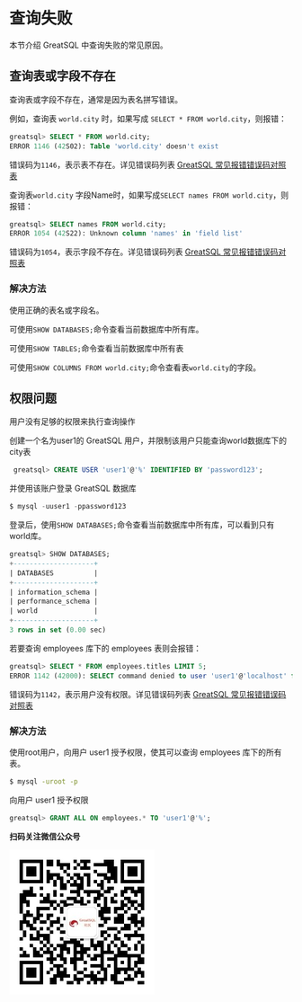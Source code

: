 # 查询失败

本节介绍 GreatSQL 中查询失败的常见原因。

## 查询表或字段不存在
查询表或字段不存在，通常是因为表名拼写错误。

例如，查询表 `world.city` 时，如果写成 `SELECT * FROM world.city`，则报错：

```sql
greatsql> SELECT * FROM world.city;
ERROR 1146 (42S02): Table 'world.city' doesn't exist
```
错误码为`1146`，表示表不存在。详见错误码列表 [ GreatSQL 常见报错错误码对照表](./12-8-1-error-code-reference.md)

查询表`world.city` 字段Name时，如果写成`SELECT names FROM world.city`，则报错：

```sql
greatsql> SELECT names FROM world.city;
ERROR 1054 (42S22): Unknown column 'names' in 'field list'
```
错误码为`1054`，表示字段不存在。详见错误码列表 [ GreatSQL 常见报错错误码对照表](./12-8-1-error-code-reference.md)

### 解决方法
使用正确的表名或字段名。

可使用`SHOW DATABASES;`命令查看当前数据库中所有库。

可使用`SHOW TABLES;`命令查看当前数据库中所有表

可使用`SHOW COLUMNS FROM world.city;`命令查看表`world.city`的字段。

## 权限问题

用户没有足够的权限来执行查询操作

创建一个名为user1的 GreatSQL 用户，并限制该用户只能查询world数据库下的city表

```sql
 greatsql> CREATE USER 'user1'@'%' IDENTIFIED BY 'password123';
```
并使用该账户登录 GreatSQL 数据库

```sql
$ mysql -uuser1 -ppassword123    
```
登录后，使用`SHOW DATABASES;`命令查看当前数据库中所有库，可以看到只有world库。

```sql
greatsql> SHOW DATABASES;
+--------------------+
| DATABASES          |
+--------------------+
| information_schema |
| performance_schema |
| world              |
+--------------------+
3 rows in set (0.00 sec)
```
若要查询 employees 库下的 employees 表则会报错：

```sql
greatsql> SELECT * FROM employees.titles LIMIT 5;
ERROR 1142 (42000): SELECT command denied to user 'user1'@'localhost' for table 'titles'
```
错误码为`1142`，表示用户没有权限。详见错误码列表 [ GreatSQL 常见报错错误码对照表](./12-8-1-error-code-reference.md)

### 解决方法
使用root用户，向用户 user1 授予权限，使其可以查询 employees 库下的所有表。

```bash
$ mysql -uroot -p
```
向用户 user1 授予权限

```sql
greatsql> GRANT ALL ON employees.* TO 'user1'@'%';
```



**扫码关注微信公众号**

![greatsql-wx](../greatsql-wx.jpg)
